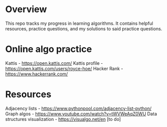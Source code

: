 # Overview
This repo tracks my progress in learning algorithms. 
It contains helpful resources, practice questions, and my solutions to said practice questions.

# Online algo practice
Kattis - https://open.kattis.com/
Kattis profile - https://open.kattis.com/users/royce-hoe/
Hacker Rank - https://www.hackerrank.com/

# Resources
Adjacency lists - https://www.pythonpool.com/adjacency-list-python/
Graph algos - https://www.youtube.com/watch?v=tWVWeAqZ0WU
Data structures visualization - https://visualgo.net/en [to do]
